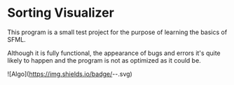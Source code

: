 # Sorting Visualizer

This program is a small test project for the purpose of learning the basics of SFML.

Although it is fully functional, the appearance of bugs and errors it's quite likely to happen and the program is not as optimized as it could be.  

![Algo](https://img.shields.io/badge/<UNIVERSIDAD>-<Universidad de La Laguna>-<purple>.svg)
